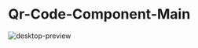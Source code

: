 # Qr-Code-Component-Main

![desktop-preview](https://user-images.githubusercontent.com/119756383/227592268-e583e43a-ab1f-4000-b225-d17ce42c640b.jpg)
